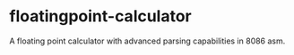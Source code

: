 # floatingpoint-calculator
A floating point calculator with advanced parsing capabilities in 8086 asm.
